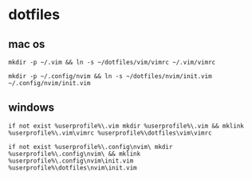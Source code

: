 # dotfiles
## mac os
```console
mkdir -p ~/.vim && ln -s ~/dotfiles/vim/vimrc ~/.vim/vimrc
```
```console
mkdir -p ~/.config/nvim && ln -s ~/dotfiles/nvim/init.vim ~/.config/nvim/init.vim
```

## windows
```console
if not exist %userprofile%\.vim mkdir %userprofile%\.vim && mklink %userprofile%\.vim\vimrc %userprofile%\dotfiles\vim\vimrc
```

```console
if not exist %userprofile%\.config\nvim\ mkdir %userprofile%\.config\nvim\ && mklink %userprofile%\.config\nvim\init.vim %userprofile%\dotfiles\nvim\init.vim
```
